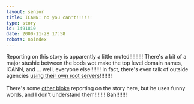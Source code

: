 ```yaml
---
layout: senior
title: ICANN: no you can't!!!!!!
type: story
id: 1491810
date: 2000-11-28 17:58
robots: noindex
---
```

Reporting on this story is apparently a little muted!!!!!!!!! There's a bit of a major stushie between the bods wot make the top level domain names, ICANN, and ... well, everyone else!!!!!!! In fact, there's even talk of outside agencies <a href="http://www.theregister.co.uk/content/6/14999.html">using their own root servers</a>!!!!!!!! <br/><br/>There's some <a href="http://www.tbtf.com/roving_reporter/index.html">other bloke</a> reporting on the story here, but he uses funny words, and I don't understand them!!!!!!! Bah!!!!!!!
